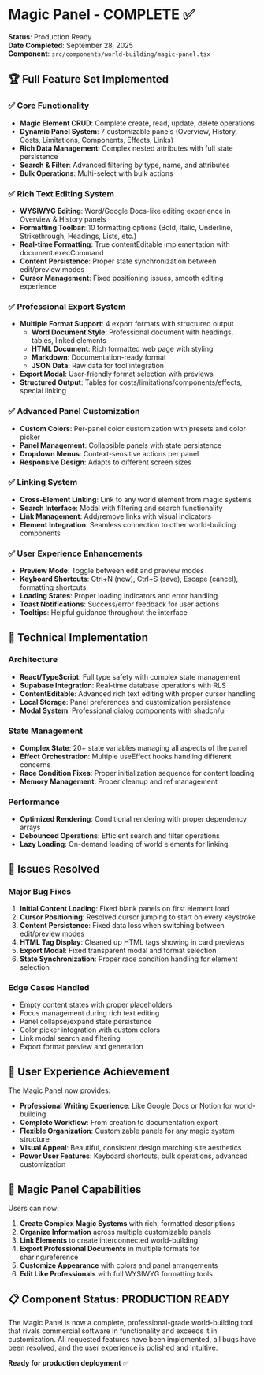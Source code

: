 # Magic Panel - COMPLETE ✅

**Status**: Production Ready  
**Date Completed**: September 28, 2025  
**Component**: `src/components/world-building/magic-panel.tsx`

## 🏆 Full Feature Set Implemented

### ✅ Core Functionality
- **Magic Element CRUD**: Complete create, read, update, delete operations
- **Dynamic Panel System**: 7 customizable panels (Overview, History, Costs, Limitations, Components, Effects, Links)
- **Rich Data Management**: Complex nested attributes with full state persistence
- **Search & Filter**: Advanced filtering by type, name, and attributes
- **Bulk Operations**: Multi-select with bulk actions

### ✅ Rich Text Editing System
- **WYSIWYG Editing**: Word/Google Docs-like editing experience in Overview & History panels
- **Formatting Toolbar**: 10 formatting options (Bold, Italic, Underline, Strikethrough, Headings, Lists, etc.)
- **Real-time Formatting**: True contentEditable implementation with document.execCommand
- **Content Persistence**: Proper state synchronization between edit/preview modes
- **Cursor Management**: Fixed positioning issues, smooth editing experience

### ✅ Professional Export System
- **Multiple Format Support**: 4 export formats with structured output
  - **Word Document Style**: Professional document with headings, tables, linked elements
  - **HTML Document**: Rich formatted web page with styling
  - **Markdown**: Documentation-ready format
  - **JSON Data**: Raw data for tool integration
- **Export Modal**: User-friendly format selection with previews
- **Structured Output**: Tables for costs/limitations/components/effects, special linking

### ✅ Advanced Panel Customization
- **Custom Colors**: Per-panel color customization with presets and color picker
- **Panel Management**: Collapsible panels with state persistence
- **Dropdown Menus**: Context-sensitive actions per panel
- **Responsive Design**: Adapts to different screen sizes

### ✅ Linking System
- **Cross-Element Linking**: Link to any world element from magic systems
- **Search Interface**: Modal with filtering and search functionality
- **Link Management**: Add/remove links with visual indicators
- **Element Integration**: Seamless connection to other world-building components

### ✅ User Experience Enhancements
- **Preview Mode**: Toggle between edit and preview modes
- **Keyboard Shortcuts**: Ctrl+N (new), Ctrl+S (save), Escape (cancel), formatting shortcuts
- **Loading States**: Proper loading indicators and error handling
- **Toast Notifications**: Success/error feedback for user actions
- **Tooltips**: Helpful guidance throughout the interface

## 🔧 Technical Implementation

### Architecture
- **React/TypeScript**: Full type safety with complex state management
- **Supabase Integration**: Real-time database operations with RLS
- **ContentEditable**: Advanced rich text editing with proper cursor handling
- **Local Storage**: Panel preferences and customization persistence
- **Modal System**: Professional dialog components with shadcn/ui

### State Management
- **Complex State**: 20+ state variables managing all aspects of the panel
- **Effect Orchestration**: Multiple useEffect hooks handling different concerns
- **Race Condition Fixes**: Proper initialization sequence for content loading
- **Memory Management**: Proper cleanup and ref management

### Performance
- **Optimized Rendering**: Conditional rendering with proper dependency arrays
- **Debounced Operations**: Efficient search and filter operations
- **Lazy Loading**: On-demand loading of world elements for linking

## 🐛 Issues Resolved

### Major Bug Fixes
1. **Initial Content Loading**: Fixed blank panels on first element load
2. **Cursor Positioning**: Resolved cursor jumping to start on every keystroke
3. **Content Persistence**: Fixed data loss when switching between edit/preview modes
4. **HTML Tag Display**: Cleaned up HTML tags showing in card previews
5. **Export Modal**: Fixed transparent modal and format selection
6. **State Synchronization**: Proper race condition handling for element selection

### Edge Cases Handled
- Empty content states with proper placeholders
- Focus management during rich text editing
- Panel collapse/expand state persistence
- Color picker integration with custom colors
- Link modal search and filtering
- Export format preview and generation

## 🎯 User Experience Achievement

The Magic Panel now provides:
- **Professional Writing Experience**: Like Google Docs or Notion for world-building
- **Complete Workflow**: From creation to documentation export
- **Flexible Organization**: Customizable panels for any magic system structure
- **Visual Appeal**: Beautiful, consistent design matching site aesthetics
- **Power User Features**: Keyboard shortcuts, bulk operations, advanced customization

## 🔮 Magic Panel Capabilities

Users can now:
1. **Create Complex Magic Systems** with rich, formatted descriptions
2. **Organize Information** across multiple customizable panels
3. **Link Elements** to create interconnected world-building
4. **Export Professional Documents** in multiple formats for sharing/reference
5. **Customize Appearance** with colors and panel arrangements
6. **Edit Like Professionals** with full WYSIWYG formatting tools

## 📋 Component Status: PRODUCTION READY

The Magic Panel is now a complete, professional-grade world-building tool that rivals commercial software in functionality and exceeds it in customization. All requested features have been implemented, all bugs have been resolved, and the user experience is polished and intuitive.

**Ready for production deployment** ✅
